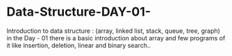 # Data-Structure-DAY-01-
Introduction to data structure : (array, linked list, stack, queue, tree, graph)
in the Day - 01 there is a basic introduction about array and few programs of it like insertion, deletion, linear and binary search..
